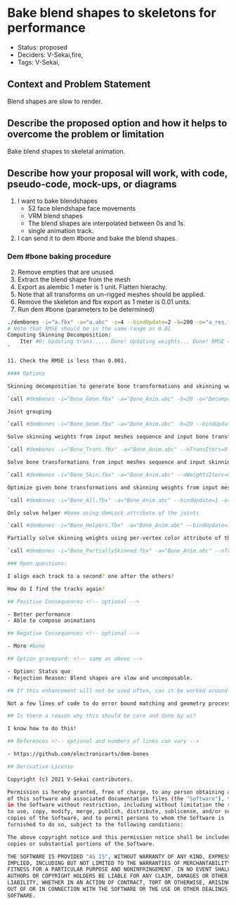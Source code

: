 # Bake blend shapes to skeletons for performance

- Status: proposed <!-- draft | rejected | accepted | deprecated | superseded by -->
- Deciders: V-Sekai,fire,
- Tags: V-Sekai,

## Context and Problem Statement

Blend shapes are slow to render.

## Describe the proposed option and how it helps to overcome the problem or limitation

Bake blend shapes to skeletal animation.

## Describe how your proposal will work, with code, pseudo-code, mock-ups, or diagrams

1. I want to bake blendshapes
   - 52 face blendshape face movements
   - VRM blend shapes
   - The blend shapes are interpolated between 0s and 1s.
   - single animation track.
2. I can send it to dem #bone and bake the blend shapes.

### Dem #bone baking procedure

2. Remove empties that are unused.
3. Extract the blend shape from the mesh
4. Export as alembic 1 meter is 1 unit. Flatten hierachy.
5. Note that all transforms on un-rigged meshes should be applied.
6. Remove the skeleton and fbx export as 1 meter is 0.01 units.
7. Run dem #bone (parameters to be determined)

```bash
./dembones -i="a.fbx" -a="a.abc" -z=4 --bindUpdate=2 -b=200 -o="a_res.fbx"
# Note that RMSE should be in the same range as 0.01
Computing Skinning Decomposition:
    Iter #0: Updating trans..... Done! Updating weights... Done! RMSE = 0.0917716
`

11. Check the RMSE is less than 0.001.

#### Options

Skinning decomposition to generate bone transformations and skinning weights from input meshes sequence

`call #dembones -i="Bone_Geom.fbx" -a="Bone_Anim.abc" -b=20 -o="Decomposition_20.fbx"`

Joint grouping

`call #dembones -i="Bone_Geom.fbx" -a="Bone_Anim.abc" -b=20 --bindUpdate=2 -o="Decomposition_20_grouped.fbx"`

Solve skinning weights from input meshes sequence and input bone transformations

`call #dembones -i="Bone_Trans.fbx" -a="Bone_Anim.abc" --nTransIters=0 -o="SolvedWeights.fbx"`

Solve bone transformations from input meshes sequence and input skinning weights

`call #dembones -i="Bone_Skin.fbx" -a="Bone_Anim.abc" --nWeightsIters=0 -o="SolvedTransformations.fbx"`

Optimize given bone transformations and skinning weights from input meshes sequence

`call #dembones -i="Bone_All.fbx" -a="Bone_Anim.abc" --bindUpdate=1 -o="Optimized.fbx"`

Only solve helper #bone using demLock attribute of the joints

`call #dembones -i="Bone_Helpers.fbx" -a="Bone_Anim.abc" --bindUpdate=1 -o="SolvedHelpers.fbx"`

Partially solve skinning weights using per-vertex color attribute of the mesh

`call #dembones -i="Bone_PartiallySkinned.fbx" -a="Bone_Anim.abc" --nTransIters=0 -o="SolvedPartialWeights.fbx"`

### Open questions:

I align each track to a second? one after the others?

How do I find the tracks again?

## Positive Consequences <!-- optional -->

- Better performance
- Able to compose animations

## Negative Consequences <!-- optional -->

- More #bone

## Option graveyard: <!-- same as above -->

- Option: Status quo
- Rejection Reason: Blend shapes are slow and uncomposable.

## If this enhancement will not be used often, can it be worked around with a few lines of script?

Not a few lines of code to do error bound matching and geometry processing.

## Is there a reason why this should be core and done by us?

I know how to do this!

## References <!-- optional and numbers of links can vary -->

- https://github.com/electronicarts/dem-bones

## Derivative License

Copyright (c) 2021 V-Sekai contributors.

Permission is hereby granted, free of charge, to any person obtaining a copy
of this software and associated documentation files (the "Software"), to deal
in the Software without restriction, including without limitation the rights
to use, copy, modify, merge, publish, distribute, sublicense, and/or sell
copies of the Software, and to permit persons to whom the Software is
furnished to do so, subject to the following conditions:

The above copyright notice and this permission notice shall be included in all
copies or substantial portions of the Software.

THE SOFTWARE IS PROVIDED "AS IS", WITHOUT WARRANTY OF ANY KIND, EXPRESS OR
IMPLIED, INCLUDING BUT NOT LIMITED TO THE WARRANTIES OF MERCHANTABILITY,
FITNESS FOR A PARTICULAR PURPOSE AND NONINFRINGEMENT. IN NO EVENT SHALL THE
AUTHORS OR COPYRIGHT HOLDERS BE LIABLE FOR ANY CLAIM, DAMAGES OR OTHER
LIABILITY, WHETHER IN AN ACTION OF CONTRACT, TORT OR OTHERWISE, ARISING FROM,
OUT OF OR IN CONNECTION WITH THE SOFTWARE OR THE USE OR OTHER DEALINGS IN THE
SOFTWARE.
```
